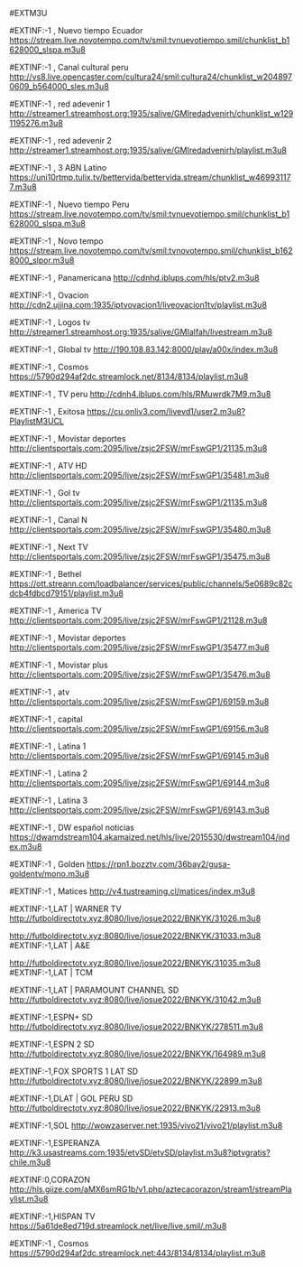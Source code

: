 #EXTM3U


#EXTINF:-1 , Nuevo tiempo Ecuador
https://stream.live.novotempo.com/tv/smil:tvnuevotiempo.smil/chunklist_b1628000_slspa.m3u8


#EXTINF:-1 , Canal cultural peru
http://vs8.live.opencaster.com/cultura24/smil:cultura24/chunklist_w2048970609_b564000_sles.m3u8


#EXTINF:-1 , red adevenir 1
http://streamer1.streamhost.org:1935/salive/GMIredadvenirh/chunklist_w1291195276.m3u8 


#EXTINF:-1 , red adevenir 2
http://streamer1.streamhost.org:1935/salive/GMIredadvenirh/playlist.m3u8


#EXTINF:-1 , 3 ABN Latino
https://uni10rtmp.tulix.tv/bettervida/bettervida.stream/chunklist_w469931177.m3u8


#EXTINF:-1 , Nuevo tiempo Peru
https://stream.live.novotempo.com/tv/smil:tvnuevotiempo.smil/chunklist_b1628000_slspa.m3u8


#EXTINF:-1 , Novo tempo
https://stream.live.novotempo.com/tv/smil:tvnovotempo.smil/chunklist_b1628000_slpor.m3u8


#EXTINF:-1 , Panamericana
http://cdnhd.iblups.com/hls/ptv2.m3u8


#EXTINF:-1 , Ovacion
http://cdn2.ujjina.com:1935/iptvovacion1/liveovacion1tv/playlist.m3u8

#EXTINF:-1 , Logos tv
http://streamer1.streamhost.org:1935/salive/GMIalfah/livestream.m3u8


#EXTINF:-1 , Global tv
http://190.108.83.142:8000/play/a00x/index.m3u8


#EXTINF:-1 , Cosmos
https://5790d294af2dc.streamlock.net/8134/8134/playlist.m3u8

#EXTINF:-1 , TV peru
http://cdnh4.iblups.com/hls/RMuwrdk7M9.m3u8

#EXTINF:-1 , Exitosa
https://cu.onliv3.com/livevd1/user2.m3u8?PlaylistM3UCL

#EXTINF:-1 , Movistar deportes
http://clientsportals.com:2095/live/zsjc2FSW/mrFswGP1/21135.m3u8

#EXTINF:-1 , ATV HD
http://clientsportals.com:2095/live/zsjc2FSW/mrFswGP1/35481.m3u8

#EXTINF:-1 , Gol tv
http://clientsportals.com:2095/live/zsjc2FSW/mrFswGP1/21135.m3u8

#EXTINF:-1 , Canal N
http://clientsportals.com:2095/live/zsjc2FSW/mrFswGP1/35480.m3u8

#EXTINF:-1 , Next TV
http://clientsportals.com:2095/live/zsjc2FSW/mrFswGP1/35475.m3u8

#EXTINF:-1 , Bethel
https://ott.streann.com/loadbalancer/services/public/channels/5e0689c82cdcb4fdbcd79151/playlist.m3u8

#EXTINF:-1 , America TV
http://clientsportals.com:2095/live/zsjc2FSW/mrFswGP1/21128.m3u8

#EXTINF:-1 , Movistar deportes
http://clientsportals.com:2095/live/zsjc2FSW/mrFswGP1/35477.m3u8

#EXTINF:-1 , Movistar plus
http://clientsportals.com:2095/live/zsjc2FSW/mrFswGP1/35476.m3u8

#EXTINF:-1 , atv
http://clientsportals.com:2095/live/zsjc2FSW/mrFswGP1/69159.m3u8

#EXTINF:-1 , capital 
http://clientsportals.com:2095/live/zsjc2FSW/mrFswGP1/69156.m3u8

#EXTINF:-1 , Latina 1
http://clientsportals.com:2095/live/zsjc2FSW/mrFswGP1/69145.m3u8

#EXTINF:-1 , Latina 2
http://clientsportals.com:2095/live/zsjc2FSW/mrFswGP1/69144.m3u8

#EXTINF:-1 , Latina 3
http://clientsportals.com:2095/live/zsjc2FSW/mrFswGP1/69143.m3u8

#EXTINF:-1 , DW español noticias
https://dwamdstream104.akamaized.net/hls/live/2015530/dwstream104/index.m3u8

#EXTINF:-1 , Golden
https://rpn1.bozztv.com/36bay2/gusa-goldentv/mono.m3u8

#EXTINF:-1 , Matices
http://v4.tustreaming.cl/matices/index.m3u8

#EXTINF:-1,LAT | WARNER TV
http://futboldirectotv.xyz:8080/live/josue2022/BNKYK/31026.m3u8

http://futboldirectotv.xyz:8080/live/josue2022/BNKYK/31033.m3u8
#EXTINF:-1,LAT | A&E

http://futboldirectotv.xyz:8080/live/josue2022/BNKYK/31035.m3u8
#EXTINF:-1,LAT | TCM

#EXTINF:-1,LAT | PARAMOUNT CHANNEL SD
http://futboldirectotv.xyz:8080/live/josue2022/BNKYK/31042.m3u8

#EXTINF:-1,ESPN+ SD
http://futboldirectotv.xyz:8080/live/josue2022/BNKYK/278511.m3u8

#EXTINF:-1,ESPN 2 SD
http://futboldirectotv.xyz:8080/live/josue2022/BNKYK/164989.m3u8

#EXTINF:-1,FOX SPORTS 1  LAT SD
http://futboldirectotv.xyz:8080/live/josue2022/BNKYK/22899.m3u8

#EXTINF:-1,DLAT | GOL PERU SD 
http://futboldirectotv.xyz:8080/live/josue2022/BNKYK/22913.m3u8

#EXTINF:-1,SOL
http://wowzaserver.net:1935/vivo21/vivo21/playlist.m3u8

#EXTINF:-1,ESPERANZA
http://k3.usastreams.com:1935/etvSD/etvSD/playlist.m3u8?iptvgratis?chile.m3u8

#EXTINF:0,CORAZON
http://hls.giize.com/aMX6smRG1b/v1.php/aztecacorazon/stream1/streamPlaylist.m3u8

#EXTINF:-1,HISPAN TV
https://5a61de8ed719d.streamlock.net/live/live.smil/.m3u8

#EXTINF:-1 , Cosmos
https://5790d294af2dc.streamlock.net:443/8134/8134/playlist.m3u8

